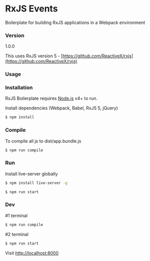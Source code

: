 # RxJS Events

Boilerplate for building RxJS applications in a Webpack environment

### Version
1.0.0

This uses RxJS version 5 - [https://github.com/ReactiveX/rxjs](https://github.com/ReactiveX/rxjs)

### Usage


### Installation

RxJS Boilerplate requires [Node.js](https://nodejs.org/) v4+ to run.

Install dependencies (Webpack, Babel, RxJS 5, jQuery)

```sh
$ npm install
```

### Compile
To compile all js to dist/app.bundle.js

```sh
$ npm run compile
``` 

### Run
Install live-server globally
```sh
$ npm install live-server -g
```

```sh
$ npm run start
```

### Dev

#1 terminal
```sh
$ npm run compile
```
#2 terminal
```sh
$ npm run start
```

Visit [http://localhost:8000](http://localhost:8000)
